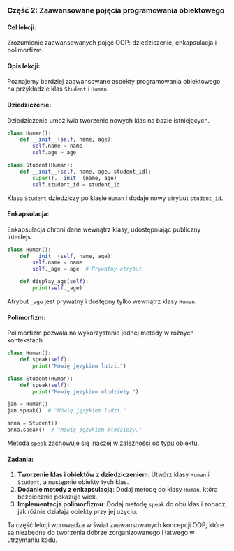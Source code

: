 ### Część 2: Zaawansowane pojęcia programowania obiektowego

#### Cel lekcji:
Zrozumienie zaawansowanych pojęć OOP: dziedziczenie, enkapsulacja i polimorfizm.

#### Opis lekcji:
Poznajemy bardziej zaawansowane aspekty programowania obiektowego na przykładzie klas `Student` i `Human`.

#### Dziedziczenie:
Dziedziczenie umożliwia tworzenie nowych klas na bazie istniejących.

```python
class Human():
    def __init__(self, name, age):
        self.name = name
        self.age = age

class Student(Human):
    def __init__(self, name, age, student_id):
        super().__init__(name, age)
        self.student_id = student_id
```

Klasa `Student` dziedziczy po klasie `Human` i dodaje nowy atrybut `student_id`.

#### Enkapsulacja:
Enkapsulacja chroni dane wewnątrz klasy, udostępniając publiczny interfejs.

```python
class Human():
    def __init__(self, name, age):
        self.name = name
        self._age = age  # Prywatny atrybut

    def display_age(self):
        print(self._age)
```

Atrybut `_age` jest prywatny i dostępny tylko wewnątrz klasy `Human`.

#### Polimorfizm:
Polimorfizm pozwala na wykorzystanie jednej metody w różnych kontekstach.

```python
class Human():
    def speak(self):
        print("Mówię językiem ludzi.")

class Student(Human):
    def speak(self):
        print("Mówię językiem młodzieży.")

jan = Human()
jan.speak()  # "Mówię językiem ludzi."

anna = Student()
anna.speak()  # "Mówię językiem młodzieży."
```

Metoda `speak` zachowuje się inaczej w zależności od typu obiektu.

#### Zadania:
1. **Tworzenie klas i obiektów z dziedziczeniem**: Utwórz klasy `Human` i `Student`, a następnie obiekty tych klas.
2. **Dodanie metody z enkapsulacją**: Dodaj metodę do klasy `Human`, która bezpiecznie pokazuje wiek.
3. **Implementacja polimorfizmu**: Dodaj metodę `speak` do obu klas i zobacz, jak różnie działają obiekty przy jej użyciu.

Ta część lekcji wprowadza w świat zaawansowanych koncepcji OOP, które są niezbędne do tworzenia dobrze zorganizowanego i łatwego w utrzymaniu kodu.
